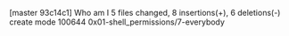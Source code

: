 [master 93c14c1] Who am I
 5 files changed, 8 insertions(+), 6 deletions(-)
 create mode 100644 0x01-shell_permissions/7-everybody
